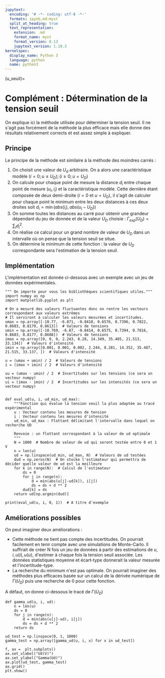 ```yaml
---
jupytext:
  encoding: '# -*- coding: utf-8 -*-'
  formats: ipynb,md:myst
  split_at_heading: true
  text_representation:
    extension: .md
    format_name: myst
    format_version: 0.13
    jupytext_version: 1.10.3
kernelspec:
  display_name: Python 3
  language: python
  name: python3
---
```


(u_seuil)=
# Complément : Détermination de la tension seuil
On explique ici la méthode utilisée pour déterminer la tension seuil. Il ne s'agit pas forcément de la méthode la plus efficace mais elle donne des résultats relativement corrects et est assez simple à expliquer.

## Principe
Le principe de la méthode est similaire à la méthode des moindres carrés :
1. On choisit une valeur de $U_d$ arbitraire. On a alors une caractéristique modèle $(i=0; u \leq U_D); (i\geq 0; u=U_D)$
2. On calcule pour chaque point de mesure la distance $d_i$ entre chaque point de mesure $(u_i, i_i)$ et la caractéristique modèle. Cette dernière étant composée de deux demi-droite ($i=0$ et $u=U_D$), il s'agit de calculer pour chaque point le minimum entre les deux distances à ces deux droites soit $d_i = \min(abs(i_i), abs(u_i-U_D))$
3. On somme toutes les distances au carré pour obtenir une grandeur dépendant du jeu de donnée et de la valeur $U_D$ choisie : $\Gamma_{exp}(U_D) = \sum_i d_i^2$.
4. On réalise ce calcul pour un grand nombre de valeur de $U_D$ dans un intervalle où on pense que la tension seuil se situe.
5. On détermine le minimum de cette fonction : la valeur de $U_D$ correspondante sera l'estimation de la tension seuil.

## Implémentation
L'implémentation est donnée ci-dessous avec un exemple avec un jeu de données expérimentales.

```{code-cell}
""" On importe pour vous les bibliothèques scientifiques utiles."""
import numpy as np
import matplotlib.pyplot as plt

# On a mesuré des valeurs fluctuantes donc on rentre les vecteurs correspondant aux valeurs extrêmes
# Il serviront à calculer les valeurs mesurées et incertitudes.
umax = np.array([-10.77, -6.871, -0.8418, 0.6576, 0.7396, 0.7822, 0.8683, 0.8179, 0.8613])  # Valeurs de tensions
umin = np.array([-10.769, -6.87, -0.8414, 0.6575, 0.7394, 0.7816, 0.8683, 0.8177, 0.8608])  # Valeurs de tensions
imax = np.array([0, 0, 0, 2.243, 8.28, 14.349, 35.485, 21.513, 33.134])  # Valeurs d'intensité
imin = np.array([0.001, 0.001, 0.002, 2.244, 8.281, 14.352, 35.487, 21.515, 33.137, ])  # Valeurs d'intensité

u = (umax + umin) / 2  # Valeurs de tensions
i = (imax + imin) / 2  # Valeurs d'intensité

uu = (umax - umin) / 2  # Incertitudes sur les tensions (ce sera un vecteur numpy)
ui = (imax - imin) / 2  # Incertitudes sur les intensités (ce sera un vecteur numpy)


def eval_ud(u, i, ud_min, ud_max):
    """Fonction qui évalue la tension seuil la plus adaptée au tracé expérimental
    u : Vecteur contenu les mesures de tension
    i : Vecteur contenu les mesures d'intensité
    ud_min, ud_max : Flottant délimitant l'intervalle dans lequel on recherche UD

    Renvoie : un flottant correspondant à la valeur de ud optimale
    """
    N = 1000  # Nombre de valeur de ud qui seront testée entre 0 et 1 V
    n = len(u)
    ud = np.linspace(ud_min, ud_max, N)  # Valeurs de ud testées
    dud = np.zeros(N)  # On stocke l'estimateur qui permettra de décider quelle valeur de ud est la meilleure
    for k in range(N):  # Calcul de l'estimateur
        ds = 0
        for j in range(n):
            d = min(abs(u[j]-ud[k]), i[j])
            ds = ds + d ** 2
        dud[k] = ds
    return ud[np.argmin(dud)]

print(eval_ud(u, i, 0, 1))  # A titre d'exemple

```

## Améliorations possibles
On peut imaginer deux améliorations :
* Cette méthode ne tient pas compte des incertitudes. On pourrait facilement en tenir compte avec une simulations de Monte-Carlo. Il suffirait de créer N fois un jeu de données à partir des estimations de $u, i, u(i), u(u)$, d'estimer à chaque fois la tension seuil associée. Les données statistiques moyenne et écart-type donnerait la valeur mesurée et l'incertitude-type.
* La recherche du minimum n'est pas optimale. On pourrait imaginer des méthodes plus efficaces basée sur un calcul de la dérivée numérique de $\Gamma(U_D)$ puis une recherche de 0 pour cette fonction.

A défaut, on donne ci-dessous le tracé de $\Gamma(U_D)$

```{code-cell}
def gamma_ud(u, i, ud):
    n = len(u)
    ds = 0
    for j in range(n):
        d = min(abs(u[j]-ud), i[j])
        ds = ds + d ** 2
    return ds

ud_test = np.linspace(0, 1, 1000)
gamma_test = np.array([gamma_ud(u, i, x) for x in ud_test])

f, ax =  plt.subplots()
ax.set_xlabel("Ud(V)")
ax.set_ylabel("Gamma(Ud)")
ax.plot(ud_test, gamma_test)
ax.grid()
plt.show()
```